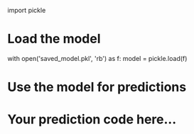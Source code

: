 import pickle

# Load the model
with open('saved_model.pkl', 'rb') as f:
    model = pickle.load(f)

# Use the model for predictions
# Your prediction code here...
